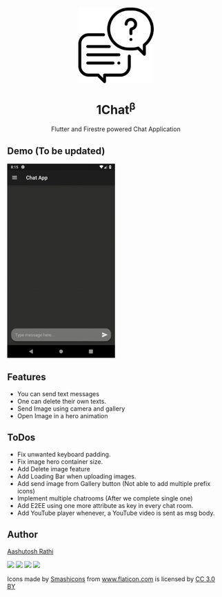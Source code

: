 <p align="center"><img src="assets/icon.png" align="center" width="175"></p>
<h1 align="center">1Chat<sup>β</sup></h1>

<p align="center">
<p align="center">Flutter and Firestre powered Chat Application</p>

## Demo (To be updated)

<img width="250" height="450" src="assets/demo/demo.gif" />

## Features

- You can send text messages
- One can delete their own texts.
- Send Image using camera and gallery
- Open Image in a hero animation

## ToDos

- Fix unwanted keyboard padding.
- Fix image hero container size.
- Add Delete image feature
- Add Loading Bar when uploading images.
- Add send image from Gallery button (Not able to add multiple prefix icons)
- Implement multiple chatrooms (After we complete single one)
- Add E2EE using one more attribute as key in every chat room.
- Add YouTube player whenever, a YouTube video is sent as msg body.

## Author

[Aashutosh Rathi](https://github.com/aashutoshrathi)

[<img src="https://image.flaticon.com/icons/svg/185/185961.svg" width="35" padding="10">](https://twitter.com/AashutoshRathi)
[<img src="https://image.flaticon.com/icons/svg/185/185964.svg" width="35" padding="10">](https://linkedin.com/in/aashutoshrathi)
[<img src="https://image.flaticon.com/icons/svg/185/185981.svg" width="35" padding="10">](https://www.facebook.com/aashutoshrathi)
[<img src="https://image.flaticon.com/icons/svg/985/985680.svg" width="35" padding="10">](https://www.paypal.me/AashutoshRathi)

<div>Icons made by <a href="https://www.flaticon.com/authors/smashicons" title="Smashicons">Smashicons</a> from <a href="https://www.flaticon.com/" title="Flaticon">www.flaticon.com</a> is licensed by <a href="http://creativecommons.org/licenses/by/3.0/" title="Creative Commons BY 3.0" target="_blank">CC 3.0 BY</a></div>
